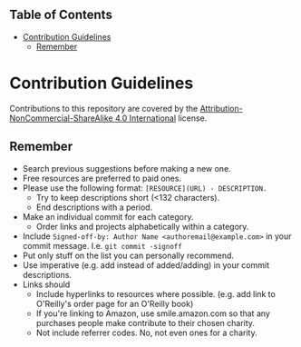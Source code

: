 <!-- START doctoc generated TOC please keep comment here to allow auto update -->
<!-- DON'T EDIT THIS SECTION, INSTEAD RE-RUN doctoc TO UPDATE -->
## Table of Contents

- [Contribution Guidelines](#contribution-guidelines)
  - [Remember](#remember)

<!-- END doctoc generated TOC please keep comment here to allow auto update -->

# Contribution Guidelines

Contributions to this repository are covered by the [Attribution-NonCommercial-ShareAlike 4.0 International](#attribution-noncommercial-sharealike-40-international) license.
## Remember

* Search previous suggestions before making a new one.
* Free resources are preferred to paid ones.
* Please use the following format: `[RESOURCE](URL) - DESCRIPTION.`
  * Try to keep descriptions short (<132 characters).
  * End descriptions with a period.
* Make an individual commit for each category.
  * Order links and projects alphabetically within a category.
* Include `Signed-off-by: Author Name <authoremail@example.com>` in your commit message. I.e. `git commit -signoff`
* Put only stuff on the list you can personally recommend.
* Use imperative (e.g. add instead of added/adding) in your commit descriptions.
* Links should
  * Include hyperlinks to resources where possible. (e.g. add link to O'Reilly's order page for an O'Reilly book)
  * If you're linking to Amazon, use smile.amazon.com so that any purchases people make contribute to their chosen charity.
  * Not include referrer codes. No, not even ones for a charity.
